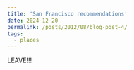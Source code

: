 ```yaml
---
title: 'San Francisco recommendations'
date: 2024-12-20
permalink: /posts/2012/08/blog-post-4/
tags:
  - places
---
```


LEAVE!!!
